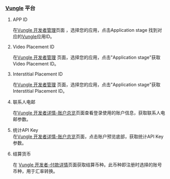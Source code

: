 ###  [Vungle](http://www.vungle.com/) 平台
1.   APP ID
    
     在[Vungle 开发者管理](https://dashboard.vungle.com/dashboard/accounts/pub)页面 ，选择您的应用，点击Application stage 找到对应的[Vungle](http://www.vungle.com/)应用ID。

2.  Video Placement ID 
    
    在[Vungle 开发者管理](https://dashboard.vungle.com/dashboard/accounts/pub) 页面，选择您的应用，点击"Application stage"获取Video Placement ID。

3.  Interstitial Placement ID
     
     在[Vungle 开发者管理](https://dashboard.vungle.com/dashboard/accounts/pub) 页面，选择您的应用，点击"Application stage"获取Interstitial Placement ID。

4. 联系人电邮
    
     在[Vungle 开发者详情-账户总览](https://dashboard.vungle.com/dashboard/accounts/details)页面查看登录使用的账户信息，获取联系人电邮参数。

5. 统计API Key      
在[Vungle 开发者详情-账户总览](https://dashboard.vungle.com/dashboard/accounts/details)页面，点击账户预览底部，获取统计API Key参数。

6. 结算货币
     
     在 [Vungle 开发者-付款详情](https://dashboard.vungle.com/dashboard/accounts/paymentSetup)页面获取结算币种。此币种即注册时选择的账号币种，用于汇率转换。


